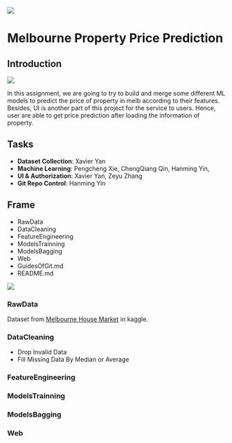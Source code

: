 
![](https://encrypted-tbn0.gstatic.com/images?q=tbn:ANd9GcT6lTTFRu0mNIQL39fTYe8c3fCRdmpdVYq8Z_2v-WyE2dhTmdQIVw)


# Melbourne Property Price Prediction

## Introduction

![](https://encrypted-tbn0.gstatic.com/images?q=tbn:ANd9GcSZsltWS_lmdGAT3yI8NNWzd39JwgHOo0VJyBnKLph3FcwHwP6_)

In this assignment, we are going to try to build and merge some different ML models 
to predict the price of property in melb according to their features. Besides, UI is another part of this project for the service to users. Hence, user are able to get price prediction after loading the information of property.
 
## Tasks
 - **Dataset Collection**: Xavier Yan
 - **Machine Learning**: Pengcheng Xie, ChengQiang Qin, Hanming Yin,
 - **UI &  Authorization**: Xavier Yan, Zeyu Zhang
 - **Git Repo Control**: Hanming Yin

## Frame
 - RawData
 - DataCleaning
 - FeatureEngineering
 - ModelsTrainning
 - ModelsBagging
 - Web
 - GuidesOfGit.md
 - README.md

![](https://ws4.sinaimg.cn/large/006tNbRwly1fvw4cd0jzfj30v80ghjsn.jpg)

### RawData
Dataset from [Melbourne House Market](https://www.kaggle.com/anthonypino/melbourne-housing-market) in kaggle.

### DataCleaning
 - Drop Invalid Data
 - Fill Missing Data By Median or Average

### FeatureEngineering

### ModelsTrainning

### ModelsBagging

### Web